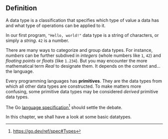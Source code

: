 ## Definition

A data type is a classification that specifies which type of value a data has and what type of operations can be applied to it.

In our first program, `"Hello, world!"` data type is a string of characters, or simply a _string_. `42` is a number.

There are many ways to categorize and group data types. For instance, _numbers_ can be further subdived in _integers_ (whole numbers like `1`, `42`) and _floating points_ or _floats_ (like `1.234`). But you may encounter the more mathematical term _Real_ to designate them. It depends on the context and... the language.

Every programming languages has **primitives**. They are the data types from which all other data types are constructed. To make matters more confusing, some primitive data types may be considered _derived_ primitive data types.

The Go [language specification](https://go.dev/ref/spec#Types)[^go-spec-types] should settle the debate.

In this chapter, we shall have a look at some basic datatypes.

[^go-spec-types]: https://go.dev/ref/spec#Types
